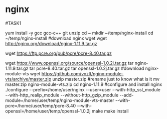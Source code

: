 # nginx

#TASK1

yum install -y gcc gcc-c++ git unzip
cd ~
mkdir ~/temp/nginx-install
cd ~/temp/nginx-install
#download nginx
wget wget http://nginx.org/download/nginx-1.11.9.tar.gz

wget https://ftp.pcre.org/pub/pcre/pcre-8.40.tar.gz

wget https://www.openssl.org/source/openssl-1.0.2j.tar.gz
tar nginx-1.11.9.tar.gz
tar pcre-8.40.tar.gz
tar openssl-1.0.2j.tar.gz
#download nginx-module-vts
wget https://github.com/vozlt/nginx-module-vts/archive/master.zip
unzip master.zip
#rename just to know what is it
mv master.zip nginx-module-vts.zip
cd nginx-1.11.9
#configure and install nginx
./configure --prefix=/home/user/nginx --user=user --with-http_ssl_module --with-http_realip_module --without-http_gzip_module --add-module=/home/user/temp/nginx-module-vts-master --with-pcre=/home/user/temp/pcre-8.40 --with-openssl=/home/user/temp/openssl-1.0.2j
make
make install

